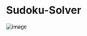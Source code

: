 # Sudoku-Solver
![image](https://github.com/user-attachments/assets/503b0f5b-8a11-473e-a169-9005420aeb46)
